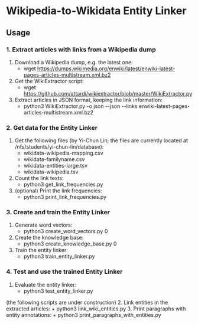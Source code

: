 # Wikipedia-to-Wikidata Entity Linker

## Usage

### 1. Extract articles with links from a Wikipedia dump

1. Download a Wikipedia dump, e.g. the latest one:
    + wget https://dumps.wikimedia.org/enwiki/latest/enwiki-latest-pages-articles-multistream.xml.bz2
2. Get the WikiExtractor script:
    + wget https://github.com/attardi/wikiextractor/blob/master/WikiExtractor.py
3. Extract articles in JSON format, keeping the link information:
    + python3 WikiExtractor.py -o json --json --links enwiki-latest-pages-articles-multistream.xml.bz2

### 2. Get data for the Entity Linker

1. Get the following files (by Yi-Chun Lin; the files are currently located at /nfs/students/yi-chun-lin/database):
    + wikidata-wikipedia-mapping.csv
    + wikidata-familyname.csv
    + wikidata-entities-large.tsv
    + wikidata-wikipedia.tsv
2. Count the link texts:
    + python3 get_link_frequencies.py
3. (optional) Print the link frequencies:
    + python3 print_link_frequencies.py

### 3. Create and train the Entity Linker

1. Generate word vectors:
    + python3 create_word_vectors.py 0
2. Create the knowledge base:
    + python3 create_knowledge_base.py 0
3. Train the entity linker:
    + python3 train_entity_linker.py

### 4. Test and use the trained Entity Linker

1. Evaluate the entity linker:
    + python3 test_entity_linker.py

(the following scripts are under construction)
2. Link entities in the extracted articles:
    + python3 link_wiki_entities.py
3. Print paragraphs with entity annotations:
    + python3 print_paragraphs_with_entities.py
